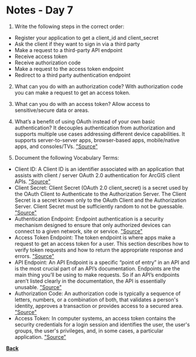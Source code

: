 # Notes - Day 7

1. Write the following steps in the correct order:

- Register your application to get a client_id and client_secret
- Ask the client if they want to sign in via a third party
- Make a request to a third-party API endpoint
- Receive access token
- Receive authorization code
- Make a request to the access token endpoint
- Redirect to a third party authentication endpoint

2. What can you do with an authorization code? With authorization code you can make a request to get an access token.

3. What can you do with an access token? Allow access to sensitive/secure data or areas.

4. What’s a benefit of using OAuth instead of your own basic authentication? It decouples authentication from authorization and supports multiple use cases addressing different device capabilities. It supports server-to-server apps, browser-based apps, mobile/native apps, and consoles/TVs. <a href = "https://developer.okta.com/blog/2017/06/21/what-the-heck-is-oauth#:~:text=It%20enables%20apps%20to%20obtain,apps%2C%20and%20consoles%2FTVs.">"Source"</a>

5. Document the following Vocabulary Terms:

- Client ID: A Client ID is an identifier associated with an application that assists with client / server OAuth 2.0 authentication for ArcGIS client APIs. <a href = "https://developers.arcgis.com/documentation/glossary/client-id/">"Source"</a>
- Client Secret: Client Secret (OAuth 2.0 client_secret) is a secret used by the OAuth Client to Authenticate to the Authorization Server. The Client Secret is a secret known only to the OAuth Client and the Authorization Server. Client Secret must be sufficiently random to not be guessable. <a href = "https://ldapwiki.com/wiki/Client%20Secret#:~:text=Client%20Secret%20(OAuth%202.0%20client_secret,random%20to%20not%20be%20guessable.">"Source"</a>
- Authentication Endpoint: Endpoint authentication is a security mechanism designed to ensure that only authorized devices can connect to a given network, site or service. <a href = "https://whatis.techtarget.com/definition/endpoint-authentication#:~:text=Endpoint%20authentication%20is%20a%20security,also%20known%20as%20device%20authentication.&text=Authenticating%20both%20the%20user%20and,%2Dfactor%20authentication%20(2FA).">"Source"</a>
- Access Token Endpoint: The token endpoint is where apps make a request to get an access token for a user. This section describes how to verify token requests and how to return the appropriate response and errors. <a href = "https://www.oauth.com/oauth2-servers/access-tokens/#:~:text=Access%20tokens%20are%20the%20thing,on%20behalf%20of%20a%20user.&text=The%20token%20endpoint%20is%20where,the%20appropriate%20response%20and%20errors.">"Source"</a>
- API Endpoint: An API Endpoint is a specific “point of entry” in an API and is the most crucial part of an API’s documentation. Endpoints are the main thing you’ll be using to make requests. So if an API’s endpoints aren’t listed clearly in the documentation, the API is essentially unusable. <a href = "https://apipheny.io/api-endpoint/">"Source"</a>
- Authorization Code:  An authorization code is typically a sequence of letters, numbers, or a combination of both, that validates a person's identity, approves a transaction or provides access to a secured area. <a href = "https://www.investopedia.com/terms/a/authorization-code.asp">"Source"</a>
- Access Token: In computer systems, an access token contains the security credentials for a login session and identifies the user, the user's groups, the user's privileges, and, in some cases, a particular application. <a href = "https://en.wikipedia.org/wiki/Access_token">"Source"</a>

<a href = "https://github.com/scottie-l/reading-notes/tree/main/reading-notes-401">**Back**</a>
